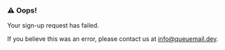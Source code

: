 ### ⚠️ Oops!

Your sign-up request has failed.

If you believe this was an error, please contact us at [info@queuemail.dev](mailto:info@queuemail.dev).
